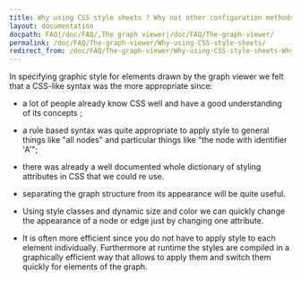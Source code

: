 ```yaml
---
title: Why using CSS style sheets ? Why not other configuration methods like a XML file ?
layout: documentation
docpath: FAQ|/doc/FAQ/,The graph viewer|/doc/FAQ/The-graph-viewer/
permalink: /doc/FAQ/The-graph-viewer/Why-using-CSS-style-sheets/
redirect_from: /doc/FAQ/The-graph-viewer/Why-using-CSS-style-sheets-Why-not-other-configuration-methods-like-a-XML-file_1.0/
---
```


In specifying graphic style for elements drawn by the graph viewer we felt that a CSS-like syntax was the more appropriate since:

- a lot of people already know CSS well and have a good understanding of its concepts ;

- a rule based syntax was quite appropriate to apply style to general things like "all nodes" and particular things like "the node with identifier 'A'";

- there was already a well documented whole dictionary of styling attributes in CSS that we could re use.

- separating the graph structure from its appearance will be quite useful.

- Using style classes and dynamic size and color we can quickly change the appearance of a node or edge just by changing one attribute.

- It is often more efficient since you do not have to apply style to each element individually. Furthermore at runtime the styles are compiled in a graphically efficient way that allows to apply them and switch them quickly for elements of the graph.

